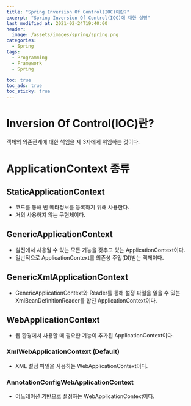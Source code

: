 ```yaml
---
title: "Spring Inversion Of Control(IOC)이란?"
excerpt: "Spring Inversion Of Control(IOC)에 대한 설명"
last_modified_at: 2021-02-24T19:40:00
header:
  image: /assets/images/spring/spring.png
categories:
  - Spring
tags:
  - Programming
  - Framework
  - Spring

toc: true
toc_ads: true
toc_sticky: true
---
```

# Inversion Of Control(IOC)란?
객체의 의존관계에 대한 책임을 제 3자에게 위임하는 것이다.

# ApplicationContext 종류

## StaticApplicationContext
- 코드를 통해 빈 메타정보를 등록하기 위해 사용한다.
- 거의 사용하지 않는 구현체이다.

## GenericApplicationContext
- 실전에서 사용될 수 있는 모든 기능을 갖추고 있는 ApplicationContext이다.
- 일반적으로 ApplicationContext를 의존성 주입(DI)받는 객체이다.

## GenericXmlApplicationContext
- GenericApplicationContext와 Reader를 통해 설정 파일을 읽을 수 있는 XmlBeanDefinitionReader를 합친 ApplicationContext이다.

## WebApplicationContext
- 웹 환경에서 사용할 때 필요한 기능이 추가된 ApplicationContext이다.

### XmlWebApplicationContext (Default)
- XML 설정 파일을 사용하는 WebApplicationContext이다.

### AnnotationConfigWebApplicationContext
- 어노테이션 기반으로 설정하는 WebApplicationContext이다.